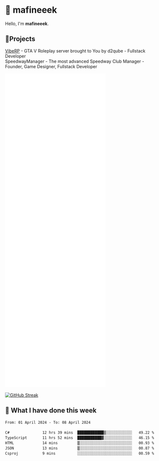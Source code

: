 # 👋 mafineeek
Hello, I'm **mafineeek**.

## 📝Projects

[VibeRP](https://v-rp.pl) - GTA V Roleplay server brought to You by d2qube - Fullstack Developer<br/>
SpeedwayManager - The most advanced Speedway Club Manager - Founder, Game Designer, Fullstack Developer


![](./github-metrics.svg)

[![GitHub Streak](https://streak-stats.demolab.com/?user=mafineeek)](https://git.io/streak-stats)

## 📰 What I have done this week
<!--START_SECTION:waka-->

```txt
From: 01 April 2024 - To: 08 April 2024

C#               12 hrs 39 mins  ████████████▒░░░░░░░░░░░░   49.22 %
TypeScript       11 hrs 52 mins  ███████████▓░░░░░░░░░░░░░   46.15 %
HTML             14 mins         ▒░░░░░░░░░░░░░░░░░░░░░░░░   00.93 %
JSON             13 mins         ▒░░░░░░░░░░░░░░░░░░░░░░░░   00.87 %
Csproj           9 mins          ░░░░░░░░░░░░░░░░░░░░░░░░░   00.59 %
```

<!--END_SECTION:waka-->

